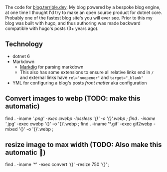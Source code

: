 The code for [blog.terrible.dev](https://blog.terrible.dev). My blog powered by a bespoke blog engine, at one time I thought I'd try to make an open source product for dotnet core. Probably one of the fastest blog site's you will ever see. Prior to this my blog was built with hugo, and thus authoring was made backward compatible with hugo's posts (3+ years ago). 

## Technology

- dotnet 6
- Markdown
  - [Markdig](https://github.com/xoofx/markdig) for parsing markdown
  - This also has some extensions to ensure all relative links end in `/` and external links have `rel="noopener"` and `target="_blank"`
- YML for configuring a blog's posts *front matter* aka configuration

## Convert images to webp (TODO: make this automatic)

find . -iname '*.png' -exec  cwebp -lossless '{}' -o '{}'.webp \;
find . -iname '*.jpg' -exec  cwebp '{}' -o '{}'.webp \;
find . -iname '*.gif' -exec  gif2webp -mixed '{}' -o '{}'.webp \;


## resize image to max width (TODO: Also make this automatic 🤣)

find . -iname '*' -exec  convert '{}' -resize 750 '{}' \;
